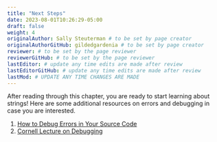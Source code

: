 ```yaml
---
title: "Next Steps"
date: 2023-08-01T10:26:29-05:00
draft: false
weight: 4
originalAuthor: Sally Steuterman # to be set by page creator
originalAuthorGitHub: gildedgardenia # to be set by page creator
reviewer: # to be set by the page reviewer
reviewerGitHub: # to be set by the page reviewer
lastEditor: # update any time edits are made after review
lastEditorGitHub: # update any time edits are made after review
lastMod: # UPDATE ANY TIME CHANGES ARE MADE
---
```


After reading through this chapter, you are ready to start learning about strings! Here are some additional resources on errors and debugging in case you are interested.

1. [How to Debug Errors in Your Source Code](https://www.freecodecamp.org/news/how-to-debug-errors-in-your-source-code/)
1. [Cornell Lecture on Debugging](https://www.cs.cornell.edu/courses/cs312/2006fa/lectures/lec26.html)